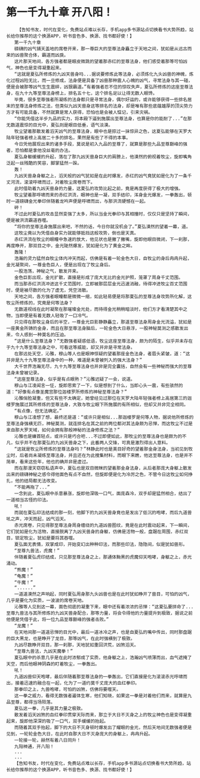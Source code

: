 # 第一千九十章 开八阳！
        【告知书友，时代在变化，免费站点难以长存，手机app多书源站点切换看书大势所趋，站长给你推荐的这个换源APP，听书音色多、换源、找书都好使！】
       第一千九十章
       磅礴的凶气铺天盖地的席卷开来，那一尊巨大的至尊法身矗立于天地之间，犹如是从远古而来的凶兽聚合体，霸道而凶戾。
       这片那天地间，各方强者都是眼皮微跳的望着那赤红的至尊法身，他们感受着那等可怕凶气，神色也是变得凝重起来。
       “这就是夏弘所修炼的九凶天兽身吗...据说要修炼此等法身，必须炼化九头凶兽的神魄，炼化过程凶险无比，而一旦修成，法身便是具备了凶兽那种震人心魄的凶气，寻常法身与其一碰，便是会被那等凶气生生震碎，凶狠霸道。”有着强者忍不住的惊叹失声，夏弘所修炼的这座至尊法身，在九十九等至尊法身榜上，排名五十七，这个排名足以让得无数人眼馋。
       毕竟，很多至尊强者所凝练的法身都只是寻常法身，偶尔好运的，或许能够获得一些排名居末的至尊法身修炼之法，但类似九凶天兽身这等排名的法身，却是唯有那些底蕴雄厚的顶尖势力方才有可能具备，不然就算是常人获得，恐怕也是会被人惦记，引来灾祸。
       “你能凭借这半步九品的实力，将本殿下逼到施展出至尊法身，也算是你的能耐了...”在那无数道震惊的目光中，夏弘则是眼目低垂，语气淡漠。
       牧尘望着那散发着滔天凶气的至尊法身，眼中也是掠过一抹惊异之色，这夏弘能够在天罗大陆年轻强者榜上高居二十多的排名，果然是有些了不得的本事。
       今日凭他展现出来的诸多手段，莫说是初入九品的至尊了，就算是那些九品至尊巅峰的强者，恐怕都是拿他没丝毫的办法。
       夏弘身躯缓缓的升起，落在了那九凶天兽身巨大的肩膀上，他漠然的俯视着牧尘，旋即嘴角泛起一丝残酷的笑容，脚掌猛然一跺。
       轰！
       九凶天兽身身躯之上，滔天般的凶气犹如是在此时爆发，赤红的凶气竟犹如是化为了一条千丈河流，滚滚呼啸而过，对着牧尘席卷而下。
       此时借助着九凶天兽身的力量，这夏弘的攻势比起之前，竟是再度获得了极大的增强。
       牧尘望着那呼啸而来的赤红洪流，眼神也是一凝，双手结印，浑身金光爆发，一拳轰出，顿时一道磅礴金光拳印伴随着龙吟声便是呼啸而出，与那洪流硬憾在一起。
       砰！
       不过此时夏弘的攻击显然变强了太多，所以当金光拳印与其相撞时，仅仅只是坚持了瞬间，便是被洪流霸道吞噬。
       “将你的至尊法身施展出来吧，不然的话，今日你就没机会了。”夏弘漠然的望着一幕，道。
       这牧尘竟以为凭借自身实力就能够抵挡这般攻势，倒也是天真。
       赤红洪流在牧尘的眼瞳中急速的放大，他见状也是撇了撇嘴，旋即他眼目微闭，下一刹那，再度睁开，那双目之中，金光陡然爆发，犹如是化为了黄金之眸。
       轰隆！
       浩瀚的灵力猛然自牧尘体内冲天而起，仿佛是有着一轮金色大日，自牧尘的身后冉冉升起，金光凝聚间，一尊金色巨人，便是出现在了牧尘身后。
       一股浩荡，神秘之气，散发开来。
       金色巨影出现，金光扩散，直接是形成了庞大无比的金光护照，笼罩了周身千丈范围。
       而当那赤红洪流冲进这千丈范围时，立即被那层层金光迅速消融，待得冲进牧尘百丈范围时，便是被尽数的化为了虚无，凭空消散。
       天地之间，各方强者眼瞳都是微微一缩，如此轻易便是将那夏弘的至尊法身攻势所化解，这牧尘所修炼的，究竟是何等法身？
       无数道视线在此时凝聚在那璀璨金光处，而待得金光稍稍暗淡时，他们方才看清楚其中之物，当即便是有着无数人轻吸了一口冷气。
       只见得在那牧尘身后的半空，一尊金光巨影静静矗立，那道至尊法身周身金光流溢，犹如是一座黄金所铸的金身，而且在那至尊法身脑后，一轮金色大日悬浮，一股神秘莫测之感散发出来，令人感到一种莫名的压迫。
       “这是什么至尊法身？”无数强者疑惑低语，牧尘这座至尊法身，颇为的陌生，似乎并未存在于九十九等至尊法身之中，可看这等威能，却又并非是寻常法身。
       在那远处天空，沁雅，穆山等人也是眼神惊疑的望着那座金色法身，者眉头紧皱，道：“这并非是九十九等至尊法身中的一种，难道是未曾被列入的强大法身？”
       大千世界浩瀚无尽，九十九等至尊法身也并非是完全囊括，自然会有一些神秘而强大的至尊法身未曾被记录。
       “这座至尊法身，似乎是有点眼熟？”沁雅迟疑了一会，说道。
       穆山与江凌闻言一怔，旋即思索了一下，似是想到了什么，当即心头一震，有些骇然的道：“好像有点像圣魔宫那位迦楼罗所修炼的神秘至尊法身？”
       沁雅俏脸凝重，但又有些不太确定，她曾经见过那位在天罗大陆年轻强者榜上高居第三的迦楼罗施展过其所修炼的至尊法身，大致与牧尘眼下所施展的有所相似，但却又并非完全相同。
       “有点像，但无法确定。”
       穆山与江凌想了想，最终还是道：“或许只是相似...那迦楼罗是何等人物，据说他所修炼的至尊法身强横无匹，神秘莫测，就连排名在其之前的两位都对其法身颇为忌惮，而这牧尘不过是来自那大罗天域，如何会拥有那般神秘的法身修炼之法？”
       沁雅也是螓首轻点，或许只是巧合吧...不过即便如此，那牧尘的至尊法身也是颇为的不凡，似乎并不在那夏弘的九凶天兽身之下，此番两人交锋，可真是激烈得出人意料。
       “这就是牧尘所修炼的至尊法身吗？”林静此时也是美目好奇的望着那金身法身，当初见到牧尘时，后者尚未凝练至尊法身，并且还在为此搜集材料，而眼下来瞧，他这至尊法身，也是并不简单，看来这些年，他也的确并非是虚过。
       而在那漫天窃窃私语声中，夏弘也是双目微眯的望着那金身法身，从后者那庞大身躯上散发出来的磅礴神秘之感令得他面色有点不自然，但旋即便是化为冷厉之色，不管今日这牧尘如何挣扎，他的结局都无法改变。
       “不能再拖了...”
       一念到此，夏弘眼中杀意暴涨，旋即他深吸一口气，面庞森冷，双手却是猛然相合，结出了一道相当古怪的印法。
       吼！
       而就在夏弘印法结成的那一刻，他脚下的九凶天兽身竟也是发出了低沉的咆哮，而后九道兽吼之声，冲天而起，凶气滔天。
       赤光席卷，只见得那至尊法身周身缠绕的九道凶兽图纹，竟是在此时震动起来，下一瞬间，它们犹如是化为活物，直接脱离了九凶天兽身的身躯，仿佛是活物一般，盘踞在周围，赤红双目，锁定牧尘，犹如是要将其吞噬。
       夏弘面无表情，双掌成印，开始变幻出种种印法，而那些印法，隐隐间，似是犹如兽形。
       “至尊九兽法，虎魔！”
       伴随着夏弘虎印结成，只见那至尊法身之上，那通体黝黑的虎魔仰天咆哮，身躯之上，赤光涌动。
       “熊魔！”
       “龟魔！”
       “牛魔！”
       “......”
       一道道漠然之声响起，同时夏弘周身那九头凶兽也是在此时犹如睁开了兽目，可怕的凶气，几乎是要化为实质，一波波的席卷天地。
       沁雅等人见到这一幕，面色彻底的凝重下来，眼中还有着浓浓的忌惮：“这夏弘要拼命了...至尊九兽法与其所修炼的九凶天兽身配合，那等力量，将会令得他的力量提升到极致，据说之前他便是凭借于此，将一位九品至尊巅峰的强者击败。”
       “龙魔！”
       在天地间那一道道忌惮的目光中，最后一道冰冷之声，也是自夏弘的嘴中传出，同时那盘踞的巨大黑龙，也是睁开了龙目，那等凶气，在此时强横到了极致。
       九凶尽数睁开双目，那一刹那，天地犹如重回洪荒，凶煞滔天。
       “至尊九兽法，九凶天魔拳！”
       夏弘眼中的杀意几乎是在此时浓郁成了实质，他身躯之上，浩瀚凶气喷薄而出，血气遮掩了天空，而后他眼神阴森的盯着牧尘，一拳轰出。
       吼！
       九道凶兽仰天咆哮，最后伴随着那至尊法身的一拳轰出，它们直接是化为滚滚赤光呼啸而出，接着迅速的融合在一起，化为了一道约莫千丈庞大的血红拳印。
       那拳印之上，九兽咆哮，可怕的凶煞，仿佛将要噬天。
       这一拳之威力，看得无数强者遍体生寒，他们知晓，如果这一拳是对着他们而来，就算是九品至尊，都得当场陨落。
       夏弘这一拳，几乎是其力量之极致。
       散发着滔天凶煞的血红拳印贯穿天际而来，那立于大日不灭身之上的牧尘神色也是变得凝重起来，旋即他深深的吸了一口气，双手缓缓的抬起。
       而随着其双手抬起，脚下的大日不灭身顿时爆发出了耀眼的金光，然后天地间无数强者便是见到，一轮轮金色大日，在此时自那大日不灭身庞大的身躯上，冉冉升起。
       一轮接一轮，赫然有着八日同升！
       九阳神通，开八阳！
       ...
       ...
       【告知书友，时代在变化，免费站点难以长存，手机app多书源站点切换看书大势所趋，站长给你推荐的这个换源APP，听书音色多、换源、找书都好使！】